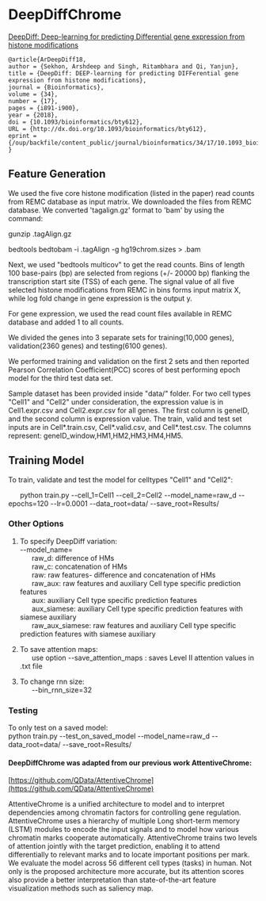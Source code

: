 # DeepDiffChrome

[DeepDiff: Deep-learning for predicting Differential
gene expression from histone modifications](https://academic.oup.com/bioinformatics/article/34/17/i891/5093224)

```
@article{ArDeepDiff18,
author = {Sekhon, Arshdeep and Singh, Ritambhara and Qi, Yanjun},
title = {DeepDiff: DEEP-learning for predicting DIFFerential gene expression from histone modifications},
journal = {Bioinformatics},
volume = {34},
number = {17},
pages = {i891-i900},
year = {2018},
doi = {10.1093/bioinformatics/bty612},
URL = {http://dx.doi.org/10.1093/bioinformatics/bty612},
eprint = {/oup/backfile/content_public/journal/bioinformatics/34/17/10.1093_bioinformatics_bty612/2/bty612.pdf}
}
```
## Feature Generation

We used the five core histone modification (listed in the paper) read counts from REMC database as input matrix. We downloaded the files from REMC database. We converted 'tagalign.gz' format to 'bam' by using the command:   



gunzip <filename>.tagAlign.gz  
  
bedtools bedtobam -i <filename>.tagAlign -g hg19chrom.sizes > <filename>.bam   
  
Next, we used "bedtools multicov" to get the read counts. Bins of length 100 base-pairs (bp) are selected from regions (+/- 20000 bp) flanking the transcription start site (TSS) of each gene. The signal value of all five selected histone modifications from REMC in bins forms input matrix X, while log fold change in gene expression is the output y.   


For gene expression, we used the read count files available in REMC database and added 1 to all counts. 

We divided the genes into 3 separate sets for training(10,000 genes), validation(2360 genes) and testing(6100 genes). 

We performed training and validation on the first 2 sets and then reported Pearson Correlation Coefficient(PCC) scores of best performing epoch model for the third test data set. 

Sample dataset has been provided inside "data/" folder. For two cell types "Cell1" and "Cell2" under consideration, the expression value is in Cell1.expr.csv and Cell2.expr.csv for all genes. The first column is geneID, and the second column is expression value. The train, valid and test set inputs are in Cell*.train.csv, Cell*.valid.csv, and Cell*.test.csv. The columns represent: geneID_window,HM1,HM2,HM3,HM4,HM5. 

## Training Model
To train, validate and test the model for celltypes "Cell1" and "Cell2": 




&nbsp;&nbsp;&nbsp;&nbsp;&nbsp;&nbsp;python train.py --cell_1=Cell1 --cell_2=Cell2  --model_name=raw_d --epochs=120 --lr=0.0001 --data_root=data/ --save_root=Results/



### Other Options
1. To specify DeepDiff variation: \
--model_name= \
&nbsp;&nbsp;&nbsp;&nbsp;&nbsp;&nbsp;raw_d: difference of HMs \
&nbsp;&nbsp;&nbsp;&nbsp;&nbsp;&nbsp;raw_c: concatenation of HMs \
&nbsp;&nbsp;&nbsp;&nbsp;&nbsp;&nbsp;raw: raw features- difference and concatenation of HMs \
&nbsp;&nbsp;&nbsp;&nbsp;&nbsp;&nbsp;raw_aux: raw features and auxiliary Cell type specific prediction features \
&nbsp;&nbsp;&nbsp;&nbsp;&nbsp;&nbsp;aux: auxiliary Cell type specific prediction features \
&nbsp;&nbsp;&nbsp;&nbsp;&nbsp;&nbsp;aux_siamese: auxiliary Cell type specific prediction features with siamese auxiliary \
&nbsp;&nbsp;&nbsp;&nbsp;&nbsp;&nbsp;raw_aux_siamese: raw features and auxiliary Cell type specific prediction features with siamese auxiliary 

2. To save attention maps: \
&nbsp;&nbsp;&nbsp;&nbsp;&nbsp;&nbsp;use option --save_attention_maps : saves Level II attention values in .txt file 

3. To change rnn size: \
&nbsp;&nbsp;&nbsp;&nbsp;&nbsp;&nbsp;--bin_rnn_size=32 




### Testing
To only test on a saved model: \
python train.py --test_on_saved_model --model_name=raw_d --data_root=data/ --save_root=Results/  



#### DeepDiffChrome was adapted from our previous work AttentiveChrome: 

[https://github.com/QData/AttentiveChrome](https://github.com/QData/AttentiveChrome)

AttentiveChrome is a unified architecture to model and to interpret dependencies among chromatin factors for controlling gene regulation. AttentiveChrome uses a hierarchy of multiple Long short-term memory (LSTM) modules to encode the input signals and to model how various chromatin marks cooperate automatically. AttentiveChrome trains two levels of attention jointly with the target prediction, enabling it to attend differentially to relevant marks and to locate important positions per mark. We evaluate the model across 56 different cell types (tasks) in human. Not only is the proposed architecture more accurate, but its attention scores also provide a better interpretation than state-of-the-art feature visualization methods such as saliency map.